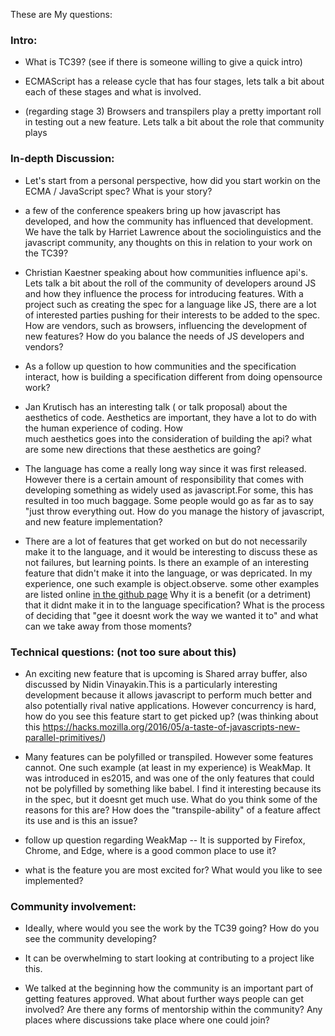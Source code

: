 These are My questions:


### Intro:

- What is TC39? (see if there is someone willing to give a quick intro)

- ECMAScript has a release cycle that has four stages, lets talk a bit about each of
these stages and what is involved.

- (regarding stage 3) Browsers and transpilers play a pretty important roll in testing out a new
feature. Lets talk a bit about the role that community plays

### In-depth Discussion:

- Let's start from a personal perspective, how did you start workin on the ECMA / JavaScript spec?
  What is your story?

- a few of the conference speakers bring up how javascript has developed, and how the community
  has influenced that development. We have the talk by Harriet Lawrence about the
  sociolinguistics and the javascript community, any thoughts on this in relation to your work on the
  TC39?

- Christian Kaestner speaking about how communities influence api's. Lets talk a bit about the roll of
  the community of developers around JS and how they influence the process for introducing features.
  With a project such as creating the spec for a language like JS, there are a lot of interested
  parties pushing for their interests to be added to the spec. How are vendors, such as browsers,
  influencing the development of new features? How do you balance the needs of JS developers and
  vendors?

- As a follow up question to how communities and the specification interact, how is building a specification different from doing opensource work?

- Jan Krutisch has an interesting talk ( or talk proposal) about the aesthetics of code.
  Aesthetics are important, they have a lot to do with the human experience of coding. How\
  much aesthetics goes into the consideration of building the api? what are some new
  directions that these aesthetics are going?

- The language has come a really long way since it was first released. However there is
  a certain amount of responsibility that comes with developing something as widely used
  as javascript.For some, this has resulted in too much baggage. Some people would go as far
  as to say "just throw everything out. How do you manage the history of javascript, and new
  feature implementation?

- There are a lot of features that get worked on but do not necessarily make it to the
  language, and it would be interesting to discuss these as not failures, but learning
  points. Is there an example of an interesting feature that didn't make it into the
  language, or was depricated. In my experience, one such example is object.observe. some other examples are listed online [in the github page](https://github.com/tc39/proposals/blob/master/inactive-proposals.md)
  Why it is a benefit (or a detriment) that it didnt make it in to the language specification?
  What is the process of deciding that "gee it doesnt work the way we wanted it to" and what
  can we take away from those moments?

### Technical questions: (not too sure about this)

- An exciting new feature that is upcoming is Shared array buffer, also discussed by
  Nidin Vinayakin.This is a particularly interesting development because it allows
  javascript to perform much better and also potentially rival native applications.
  However concurrency is hard, how do you see this feature start to get picked up?
  (was thinking about this
  https://hacks.mozilla.org/2016/05/a-taste-of-javascripts-new-parallel-primitives/)

- Many features can be polyfilled or transpiled. However some features cannot. One
  such example (at least in my experience) is WeakMap. It was introduced in es2015,
  and was one of the only features that could not be polyfilled by something like
  babel. I find it interesting because its in the spec, but it doesnt get much use.
  What do you think some of the reasons for this are? How does the
  "transpile-ability" of a feature affect its use and is this an issue?

- follow up question regarding WeakMap -- It is supported by Firefox, Chrome, and
  Edge, where is a good common place to use it?

- what is the feature you are most excited for? What would you like to see implemented?

### Community involvement:

- Ideally, where would you see the work by the TC39 going? How do you see the community developing?

- It can be overwhelming to start looking at contributing to a project like this.

- We talked at the beginning how the community is an important part of getting
  features approved. What about further ways people can get involved? Are there
  any forms of mentorship within the community? Any places where discussions
  take place where one could join?
